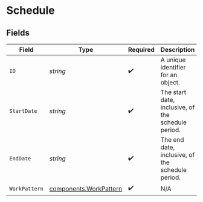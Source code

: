 # Schedule


## Fields

| Field                                                            | Type                                                             | Required                                                         | Description                                                      | Example                                                          |
| ---------------------------------------------------------------- | ---------------------------------------------------------------- | ---------------------------------------------------------------- | ---------------------------------------------------------------- | ---------------------------------------------------------------- |
| `ID`                                                             | *string*                                                         | :heavy_check_mark:                                               | A unique identifier for an object.                               | 12345                                                            |
| `StartDate`                                                      | *string*                                                         | :heavy_check_mark:                                               | The start date, inclusive, of the schedule period.               | 2022-04-08                                                       |
| `EndDate`                                                        | *string*                                                         | :heavy_check_mark:                                               | The end date, inclusive, of the schedule period.                 | 2022-04-21                                                       |
| `WorkPattern`                                                    | [components.WorkPattern](../../models/components/workpattern.md) | :heavy_check_mark:                                               | N/A                                                              |                                                                  |